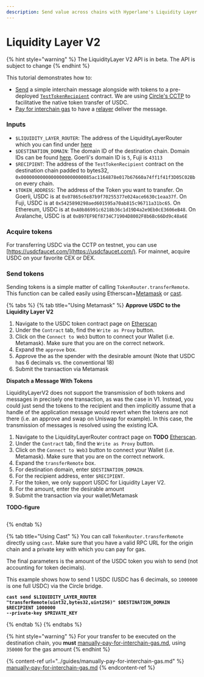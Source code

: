 ```yaml
---
description: Send value across chains with Hyperlane's Liquidity Layer.
---
```


# Liquidity Layer V2

{% hint style="warning" %}
The LiquidityLayer V2 API is in beta. The API is subject to change
{% endhint %}

This tutorial demonstrates how to:

* [Send](../../apis-and-sdks/token-bridge-api.md#send) a simple interchain message alongside with tokens to a pre-deployed [`TestTokenRecipient`](https://github.com/hyperlane-xyz/hyperlane-monorepo/blob/main/solidity/contracts/test/TestTokenRecipient.sol) contract. We are using [Circle's CCTP](https://developers.circle.com/stablecoin/docs/cctp-getting-started) to facilitative the native token transfer of USDC.
* [Pay for interchain gas](../../apis-and-sdks/token-bridge-api.md#paying-for-interchain-gas) to have a [relayer](../../protocol/agents/relayer.md) deliver the message.

### Inputs

* `$LIQUIDITY_LAYER_ROUTER`: The address of the LiquidityLayerRouter which you can find under [here](../../resources/addresses.md)
* `$DESTINATION_DOMAIN`: The domain ID of the destination chain. Domain IDs can be found [here](../../resources/domains.md). Goerli's domain ID is `5`, Fuji is `43113`
* `$RECIPIENT`: The address of the `TestTokenRecipient` contract on the destination chain padded to bytes32, `0x00000000000000000000000085ac1164878e017b67660a74ff1f41f3D05C02Bb` on every chain.
* `$TOKEN_ADDRESS`: The address of the Token you want to transfer. On Goerli, USDC is at `0x07865c6e87b9f70255377e024ace6630c1eaa37f`. On Fuji, USDC is at `0x5425890298aed601595a70ab815c96711a31bc65`. On Ethereum, USDC is at `0xA0b86991c6218b36c1d19D4a2e9Eb0cE3606eB48`. On Avalanche, USDC is at `0xB97EF9Ef8734C71904D8002F8b6Bc66Dd9c48a6E`

### Acquire tokens

For transferring USDC via the CCTP on testnet, you can use [https://usdcfaucet.com/](https://usdcfaucet.com/). For mainnet, acquire USDC on your favorite CEX or DEX.

### Send tokens

Sending tokens is a simple matter of calling `TokenRouter.transferRemote`. This function can be called easily using Etherscan+[Metamask](https://metamask.io/) or [cast](https://book.getfoundry.sh/cast/).

{% tabs %}
{% tab title="Using Metamask" %}
**Approve USDC to the Liquidity Layer V2**

1. Navigate to the USDC token contract page on [Etherscan](https://goerli.etherscan.io/token/0x07865c6e87b9f70255377e024ace6630c1eaa37f#writeProxyContract)
2. Under the `Contract` tab, find the `Write as Proxy` button.
3. Click on the `Connect to Web3` button to connect your Wallet (i.e. Metamask). Make sure that you are on the correct network.
4. Expand the `approve` box.
5. Approve the as the spender with the desirable amount (Note that USDC has 6 decimals vs. the conventional 18)
6. Submit the transaction via Metamask

**Dispatch a Message With Tokens**

LiquidityLayerV2 does not support the transmission of both tokens and messages in precisely one transaction, as was the case in V1. Instead, you could just send the tokens to the recipient and then implicitly assume that a handle of the application message would revert when the tokens are not there (i.e. an approve and swap on Uniswap for example). In this case, the transmission of messages is resolved using the existing ICA.

1. Navigate to the LiquidityLayerRouter contract page on **TODO** [Etherscan](https://goerli.etherscan.io/address/0x2abe0860D81FB4242C748132bD69D125D88eaE26).
2. Under the `Contract` tab, find the `Write as Proxy` button.
3. Click on the `Connect to Web3` button to connect your Wallet (i.e. Metamask). Make sure that you are on the correct network.
4. Expand the `transferRemote` box.
5. For destination domain, enter `$DESTINATION_DOMAIN`.
6. For the recipient address, enter `$RECIPIENT`.
7. For the token, we only support USDC for Liquidity Layer V2.
8. For the amount, enter the desirable amount
9. Submit the transaction via your wallet/Metamask

**TODO-figure**
    <figure><img src="../../.gitbook/assets/Screen Shot 2022-11-03 at 1.56.04 PM.png" alt=""><figcaption></figcaption></figure>
{% endtab %}

{% tab title="Using Cast" %}
You can call `TokenRouter.transferRemote` directly using `cast`. Make sure that you have a valid RPC URL for the origin chain and a private key with which you can pay for gas.

The final parameters is the amount of the USDC token you wish to send (not accounting for token decimals).

This example shows how to send 1 USDC (USDC has 6 decimals, so `1000000` is one full USDC) via the Circle bridge.

<pre class="language-shell" data-overflow="wrap"><code class="lang-shell"><strong>cast send $LIQUIDITY_LAYER_ROUTER "transferRemote(uint32,bytes32,uint256)" $DESTINATION_DOMAIN $RECIPIENT 1000000
</strong><strong>--private-key $PRIVATE_KEY
</strong></code></pre>
{% endtab %}
{% endtabs %}

{% hint style="warning" %}
For your transfer to be executed on the destination chain, you **must** [manually-pay-for-interchain-gas.md](../guides/manually-pay-for-interchain-gas.md "mention"), using `350000` for the gas amount
{% endhint %}

{% content-ref url="../guides/manually-pay-for-interchain-gas.md" %}
[manually-pay-for-interchain-gas.md](../guides/manually-pay-for-interchain-gas.md)
{% endcontent-ref %}
